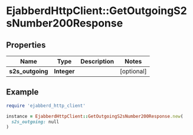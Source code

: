 # EjabberdHttpClient::GetOutgoingS2sNumber200Response

## Properties

| Name | Type | Description | Notes |
| ---- | ---- | ----------- | ----- |
| **s2s_outgoing** | **Integer** |  | [optional] |

## Example

```ruby
require 'ejabberd_http_client'

instance = EjabberdHttpClient::GetOutgoingS2sNumber200Response.new(
  s2s_outgoing: null
)
```

